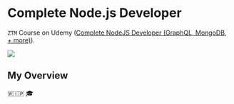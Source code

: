 # Complete Node.js Developer

`ZTM` Course on Udemy ([Complete NodeJS Developer (GraphQL, MongoDB, + more)](https://www.udemy.com/course/complete-nodejs-developer-zero-to-mastery)).

<p align="left">
  <a href="https://skillicons.dev">
    <img src="https://skillicons.dev/icons?i=git,nodejs,docker,npm,mongodb,graphql" />
  </a>
</p>


## My Overview

🇼🇮🇵 🎓
